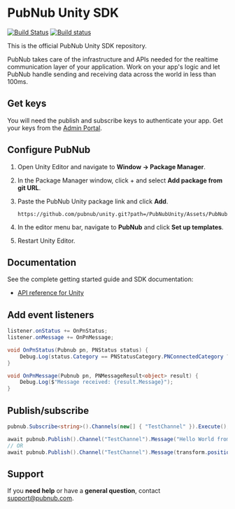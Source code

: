 # PubNub Unity SDK

[![Build Status](https://travis-ci.com/pubnub/unity.svg?branch=master)](https://travis-ci.com/pubnub/unity) [![Build status](https://ci.appveyor.com/api/projects/status/1p3494pnt6rgqdsm/branch/master?svg=true)](https://ci.appveyor.com/project/PubNub/unity)

This is the official PubNub Unity SDK repository.

PubNub takes care of the infrastructure and APIs needed for the realtime communication layer of your application. Work on your app's logic and let PubNub handle sending and receiving data across the world in less than 100ms.

## Get keys

You will need the publish and subscribe keys to authenticate your app. Get your keys from the [Admin Portal](https://dashboard.pubnub.com/login).

## Configure PubNub

1. Open Unity Editor and navigate to **Window -> Package Manager**.

2. In the Package Manager window, click + and select **Add package from git URL**.

3. Paste the PubNub Unity package link and click **Add**.
   ```
   https://github.com/pubnub/unity.git?path=/PubNubUnity/Assets/PubNub
   ```

4. In the editor menu bar, navigate to **PubNub** and click **Set up templates**.

5. Restart Unity Editor.

## Documentation

See the complete getting started guide and SDK documentation:

* [API reference for Unity](https://www.pubnub.com/docs/sdks/unity)

## Add event listeners

```csharp
listener.onStatus += OnPnStatus;
listener.onMessage += OnPnMessage;

void OnPnStatus(Pubnub pn, PNStatus status) {
    Debug.Log(status.Category == PNStatusCategory.PNConnectedCategory ? "Connected" : "Not connected");
}

void OnPnMessage(Pubnub pn, PNMessageResult<object> result) {
    Debug.Log($"Message received: {result.Message}");
}
```

## Publish/subscribe

```csharp
pubnub.Subscribe<string>().Channels(new[] { "TestChannel" }).Execute();

await pubnub.Publish().Channel("TestChannel").Message("Hello World from Unity!").ExecuteAsync();
// OR
await pubnub.Publish().Channel("TestChannel").Message(transform.position.GetJsonSafe()).ExecuteAsync(); 
```


## Support

If you **need help** or have a **general question**, contact support@pubnub.com.
